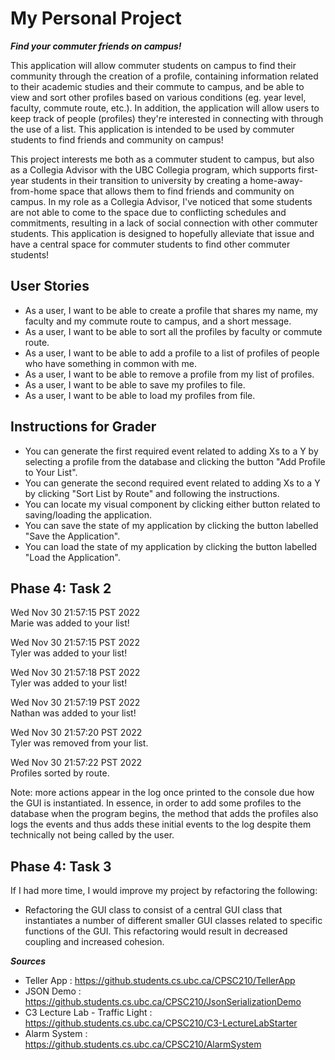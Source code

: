 # My Personal Project
***Find your commuter friends on campus!***

This application will allow commuter students on campus to find their community through the creation of a profile,
containing information related to their academic studies and their commute to campus, and be able to view and sort
other profiles based on various conditions (eg. year level, faculty, commute route, etc.). In addition, the application
will allow users to keep track of people (profiles) they're interested in connecting with through the use
of a list. This application is intended to be used by commuter students to find friends and community on campus!

This project interests me both as a commuter student to campus, but also as a Collegia Advisor with the UBC Collegia
program, which supports first-year students in their transition to university by creating a
home-away-from-home space that allows them to find friends and community on campus. In my role as a Collegia Advisor,
I've noticed that some students are not able to come to the space
due to conflicting schedules and commitments, resulting in a lack of social connection
with other commuter students. This application is designed to hopefully alleviate that issue and have a central
space for commuter students to find other commuter students!

  User Stories
- 
- As a user, I want to be able to create a profile that shares my name, my faculty and my commute route to campus, and a short message.
- As a user, I want to be able to sort all the profiles by faculty or commute route.
- As a user, I want to be able to add a profile to a list of profiles of people who have something in common with me.
- As a user, I want to be able to remove a profile from my list of profiles.
- As a user, I want to be able to save my profiles to file.
- As a user, I want to be able to load my profiles from file.

## Instructions for Grader

- You can generate the first required event related to adding Xs to a Y by selecting a profile from the database and clicking the button "Add Profile to Your List".
- You can generate the second required event related to adding Xs to a Y by clicking "Sort List by Route" and following the instructions.
- You can locate my visual component by clicking either button related to saving/loading the application.
- You can save the state of my application by clicking the button labelled "Save the Application".
- You can load the state of my application by clicking the button labelled "Load the Application".

## Phase 4: Task 2
Wed Nov 30 21:57:15 PST 2022\
Marie was added to your list!

Wed Nov 30 21:57:15 PST 2022\
Tyler was added to your list!

Wed Nov 30 21:57:18 PST 2022\
Tyler was added to your list!

Wed Nov 30 21:57:19 PST 2022\
Nathan was added to your list!

Wed Nov 30 21:57:20 PST 2022\
Tyler was removed from your list.

Wed Nov 30 21:57:22 PST 2022\
Profiles sorted by route.

Note: more actions appear in the log once printed to the console due how the GUI is instantiated. In essence, in order to add some profiles to the database when the program begins, the method that adds the profiles also logs the events and thus adds these initial events to the log despite them technically not being called by the user.

## Phase 4: Task 3
If I had more time, I would improve my project by refactoring the following:
- Refactoring the GUI class to consist of a central GUI class that instantiates a number of different smaller GUI classes related to specific functions of the GUI. This refactoring would result in decreased coupling and increased cohesion.


***Sources***
- Teller App : https://github.students.cs.ubc.ca/CPSC210/TellerApp
- JSON Demo : https://github.students.cs.ubc.ca/CPSC210/JsonSerializationDemo
- C3 Lecture Lab - Traffic Light : https://github.students.cs.ubc.ca/CPSC210/C3-LectureLabStarter
- Alarm System : https://github.students.cs.ubc.ca/CPSC210/AlarmSystem
